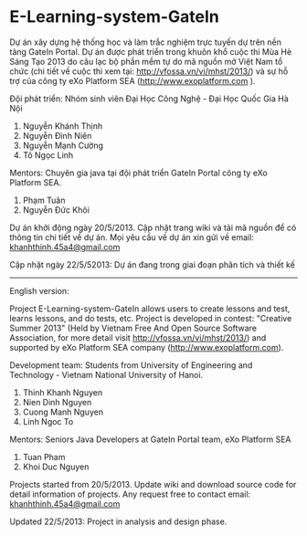 E-Learning-system-GateIn
========================

Dự án xây dựng hệ thống học và làm trắc nghiệm trực tuyến dự trên nền tảng GateIn Portal. Dự án được phát triển trong 
khuôn khổ cuộc thi Mùa Hè Sáng Tạo 2013 do câu lạc bộ phần mềm tự do mã nguồn mở Việt Nam tổ chức (chi tiết về cuộc
thi xem tại: http://vfossa.vn/vi/mhst/2013/) và sự hỗ trợ của công ty eXo Platform SEA (http://www.exoplatform.com ).

Đội phát triển: Nhóm sinh viên Đại Học Công Nghệ - Đại Học Quốc Gia Hà Nội

1. Nguyễn Khánh Thịnh
2. Nguyễn Đình Niên
3. Nguyễn Mạnh Cường
4. Tô Ngọc Linh

Mentors: Chuyên gia java tại đội phát triển GateIn Portal công ty eXo Platform SEA.

1. Phạm Tuân
2. Nguyễn Đức Khôi

Dự án khởi động ngày 20/5/2013. Cập nhật trang wiki và tải mã nguồn để có thông tin chi tiết về dự án. Mọi yêu cầu
về dự án xin gửi về email: khanhthinh.45a4@gmail.com

Cập nhật ngày 22/5/52013: Dự án đang trong giai đoạn phân tích và thiết kế

------------------------------------------------------------------------------------------------------------------------

English version:

Project E-Learning-system-GateIn allows users to create lessons and test, learns lessons, and do tests, etc. Project is 
developed in contest: "Creative Summer 2013" (Held by Vietnam Free And Open Source Software Association, for more detail
visit http://vfossa.vn/vi/mhst/2013/) and supported by  eXo Platform SEA company (http://www.exoplatform.com).

Development team: Students from University of Engineering and Technology - Vietnam National University of Hanoi.
1. Thinh Khanh Nguyen
2. Nien Dinh Nguyen
3. Cuong Manh Nguyen
4. Linh Ngoc To

Mentors: Seniors Java Developers at GateIn Portal team, eXo Platform SEA

1. Tuan Pham
2. Khoi Duc Nguyen

Projects started from 20/5/2013. Update wiki and download source code for detail information of projects. Any request
free to contact email: khanhthinh.45a4@gmail.com

Updated 22/5/2013: Project in analysis and design phase.


